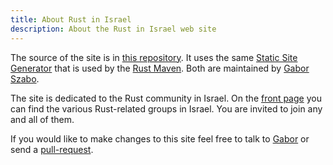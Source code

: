 ```yaml
---
title: About Rust in Israel
description: About the Rust in Israel web site
---
```



The source of the site is in [this repository](https://github.com/szabgab/rust.org.il).
It uses the same [Static Site Generator](https://ssg.code-maven.com/) that is used by the [Rust Maven](https://rust.code-maven.com/).
Both are maintained by [Gabor Szabo](https://szabgab.com/).

The site is dedicated to the Rust community in Israel. On the [front page](/) you can find the various Rust-related groups in Israel.
You are invited to join any and all of them.

If you would like to make changes to this site feel free to talk to [Gabor](https://szabgab.com/contact) or send a [pull-request](https://github.com/szabgab/rust.org.il).

